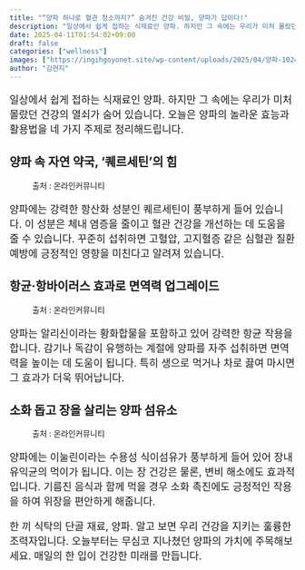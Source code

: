 ```yaml
---
title: "“양파 하나로 혈관 청소까지?” 숨겨진 건강 비밀, 양파가 답이다!"
description: "일상에서 쉽게 접하는 식재료인 양파. 하지만 그 속에는 우리가 미처 몰랐던 건강의 열쇠가 숨어 있습니다. 오늘은 양파의 놀라운 효능과 활용법을 네 가지 주제로 정리해드립니다."
date: 2025-04-11T01:54:02+09:00
draft: false
categories: ["wellness"]
images: ["https://ingihgoyonet.site/wp-content/uploads/2025/04/양파-1024x683.jpg", "https://ingihgoyonet.site/wp-content/uploads/2025/04/양파효능-1024x681.jpg", "https://ingihgoyonet.site/wp-content/uploads/2025/04/양파요리-1024x683.jpg"]
author: "김현지"
---
```


<p style="font-size:18px">일상에서 쉽게 접하는 식재료인 양파. 하지만 그 속에는 우리가 미처 몰랐던 건강의 열쇠가 숨어 있습니다. 오늘은 양파의 놀라운 효능과 활용법을 네 가지 주제로 정리해드립니다.</p> <h2 >양파 속 자연 약국, ‘퀘르세틴’의 힘</h2> <figure ><img src="https://ingihgoyonet.site/wp-content/uploads/2025/04/양파-1024x683.jpg" alt="" /><figcaption >출처 : 온라인커뮤니티</figcaption></figure> <p style="font-size:18px">양파에는 강력한 항산화 성분인 퀘르세틴이 풍부하게 들어 있습니다. 이 성분은 체내 염증을 줄이고 혈관 건강을 개선하는 데 도움을 줄 수 있습니다. 꾸준히 섭취하면 고혈압, 고지혈증 같은 심혈관 질환 예방에 긍정적인 영향을 미친다고 알려져 있습니다.</p> <h2 >항균·항바이러스 효과로 면역력 업그레이드</h2> <figure ><img src="https://ingihgoyonet.site/wp-content/uploads/2025/04/양파효능-1024x681.jpg" alt="" style="aspect-ratio:16/9;object-fit:cover"/><figcaption >출처 : 온라인커뮤니티</figcaption></figure> <p style="font-size:18px">양파는 알리신이라는 황화합물을 포함하고 있어 강력한 항균 작용을 합니다. 감기나 독감이 유행하는 계절에 양파를 자주 섭취하면 면역력을 높이는 데 도움이 됩니다. 특히 생으로 먹거나 차로 끓여 마시면 그 효과가 더욱 뛰어납니다.</p> <h2 >소화 돕고 장을 살리는 양파 섬유소</h2> <figure ><img src="https://ingihgoyonet.site/wp-content/uploads/2025/04/양파요리-1024x683.jpg" alt="" style="aspect-ratio:16/9;object-fit:cover"/><figcaption >출처 : 온라인커뮤니티</figcaption></figure> <p style="font-size:18px">양파에는 이눌린이라는 수용성 식이섬유가 풍부하게 들어 있어 장내 유익균의 먹이가 됩니다. 이는 장 건강은 물론, 변비 해소에도 효과적입니다. 기름진 음식과 함께 먹을 경우 소화 촉진에도 긍정적인 작용을 하여 위장을 편안하게 해줍니다.</p> <p style="font-size:18px">한 끼 식탁의 단골 재료, 양파. 알고 보면 우리 건강을 지키는 훌륭한 조력자입니다. 오늘부터는 무심코 지나쳤던 양파의 가치에 주목해보세요. 매일의 한 입이 건강한 미래를 만듭니다.</p>